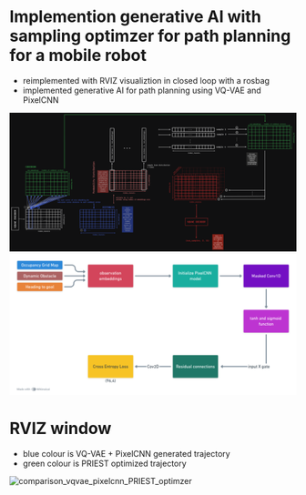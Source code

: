 # Implemention generative AI with sampling optimzer for path planning for a mobile robot

- reimplemented with RVIZ visualiztion in closed loop with a rosbag
- implemented generative AI for path planning using VQ-VAE and PixelCNN

![teaser](./sampling_from_vqvae.png)
![teaser](./PixelCNN.png)

# RVIZ window

- blue colour is VQ-VAE + PixelCNN generated trajectory
- green colour is PRIEST optimized trajectory
  
![comparison_vqvae_pixelcnn_PRIEST_optimzer](https://github.com/user-attachments/assets/8896391a-1b49-4353-86b8-a23a5c3fdb22)
